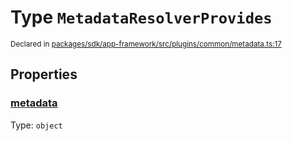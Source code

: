 # Type `MetadataResolverProvides`
<sub>Declared in [packages/sdk/app-framework/src/plugins/common/metadata.ts:17](https://github.com/dxos/dxos/blob/bfdd5a17b/packages/sdk/app-framework/src/plugins/common/metadata.ts#L17)</sub>




## Properties
### [metadata](https://github.com/dxos/dxos/blob/bfdd5a17b/packages/sdk/app-framework/src/plugins/common/metadata.ts#L18)
Type: <code>object</code>





